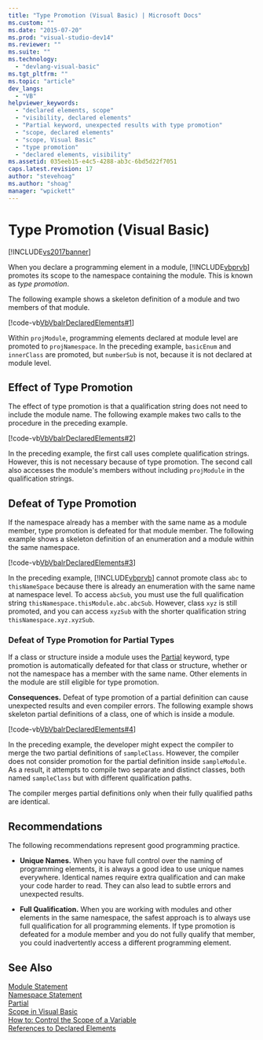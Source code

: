 ```yaml
---
title: "Type Promotion (Visual Basic) | Microsoft Docs"
ms.custom: ""
ms.date: "2015-07-20"
ms.prod: "visual-studio-dev14"
ms.reviewer: ""
ms.suite: ""
ms.technology: 
  - "devlang-visual-basic"
ms.tgt_pltfrm: ""
ms.topic: "article"
dev_langs: 
  - "VB"
helpviewer_keywords: 
  - "declared elements, scope"
  - "visibility, declared elements"
  - "Partial keyword, unexpected results with type promotion"
  - "scope, declared elements"
  - "scope, Visual Basic"
  - "type promotion"
  - "declared elements, visibility"
ms.assetid: 035eeb15-e4c5-4288-ab3c-6bd5d22f7051
caps.latest.revision: 17
author: "stevehoag"
ms.author: "shoag"
manager: "wpickett"
---
```

# Type Promotion (Visual Basic)
[!INCLUDE[vs2017banner](../../../../includes/vs2017banner.md)]

When you declare a programming element in a module, [!INCLUDE[vbprvb](../../../../includes/vbprvb-md.md)] promotes its scope to the namespace containing the module. This is known as *type promotion*.  
  
 The following example shows a skeleton definition of a module and two members of that module.  
  
 [!code-vb[VbVbalrDeclaredElements#1](../../../../samples/snippets/visualbasic/VS_Snippets_VBCSharp/VbVbalrDeclaredElements/VB/Class1.vb#1)]  
  
 Within `projModule`, programming elements declared at module level are promoted to `projNamespace`. In the preceding example, `basicEnum` and `innerClass` are promoted, but `numberSub` is not, because it is not declared at module level.  
  
## Effect of Type Promotion  
 The effect of type promotion is that a qualification string does not need to include the module name. The following example makes two calls to the procedure in the preceding example.  
  
 [!code-vb[VbVbalrDeclaredElements#2](../../../../samples/snippets/visualbasic/VS_Snippets_VBCSharp/VbVbalrDeclaredElements/VB/Class1.vb#2)]  
  
 In the preceding example, the first call uses complete qualification strings. However, this is not necessary because of type promotion. The second call also accesses the module's members without including `projModule` in the qualification strings.  
  
## Defeat of Type Promotion  
 If the namespace already has a member with the same name as a module member, type promotion is defeated for that module member. The following example shows a skeleton definition of an enumeration and a module within the same namespace.  
  
 [!code-vb[VbVbalrDeclaredElements#3](../../../../samples/snippets/visualbasic/VS_Snippets_VBCSharp/VbVbalrDeclaredElements/VB/Class1.vb#3)]  
  
 In the preceding example, [!INCLUDE[vbprvb](../../../../includes/vbprvb-md.md)] cannot promote class `abc` to `thisNameSpace` because there is already an enumeration with the same name at namespace level. To access `abcSub`, you must use the full qualification string `thisNamespace.thisModule.abc.abcSub`. However, class `xyz` is still promoted, and you can access `xyzSub` with the shorter qualification string `thisNamespace.xyz.xyzSub`.  
  
### Defeat of Type Promotion for Partial Types  
 If a class or structure inside a module uses the [Partial](../../../../visual-basic/language-reference/modifiers/partial.md) keyword, type promotion is automatically defeated for that class or structure, whether or not the namespace has a member with the same name. Other elements in the module are still eligible for type promotion.  
  
 **Consequences.** Defeat of type promotion of a partial definition can cause unexpected results and even compiler errors. The following example shows skeleton partial definitions of a class, one of which is inside a module.  
  
 [!code-vb[VbVbalrDeclaredElements#4](../../../../samples/snippets/visualbasic/VS_Snippets_VBCSharp/VbVbalrDeclaredElements/VB/Class1.vb#4)]  
  
 In the preceding example, the developer might expect the compiler to merge the two partial definitions of `sampleClass`. However, the compiler does not consider promotion for the partial definition inside `sampleModule`. As a result, it attempts to compile two separate and distinct classes, both named `sampleClass` but with different qualification paths.  
  
 The compiler merges partial definitions only when their fully qualified paths are identical.  
  
## Recommendations  
 The following recommendations represent good programming practice.  
  
-   **Unique Names.** When you have full control over the naming of programming elements, it is always a good idea to use unique names everywhere. Identical names require extra qualification and can make your code harder to read. They can also lead to subtle errors and unexpected results.  
  
-   **Full Qualification.** When you are working with modules and other elements in the same namespace, the safest approach is to always use full qualification for all programming elements. If type promotion is defeated for a module member and you do not fully qualify that member, you could inadvertently access a different programming element.  
  
## See Also  
 [Module Statement](../../../../visual-basic/language-reference/statements/module-statement.md)   
 [Namespace Statement](../../../../visual-basic/language-reference/statements/namespace-statement.md)   
 [Partial](../../../../visual-basic/language-reference/modifiers/partial.md)   
 [Scope in Visual Basic](../../../../visual-basic/programming-guide/language-features/declared-elements/scope.md)   
 [How to: Control the Scope of a Variable](../../../../visual-basic/programming-guide/language-features/declared-elements/how-to-control-the-scope-of-a-variable.md)   
 [References to Declared Elements](../../../../visual-basic/programming-guide/language-features/declared-elements/references-to-declared-elements.md)
